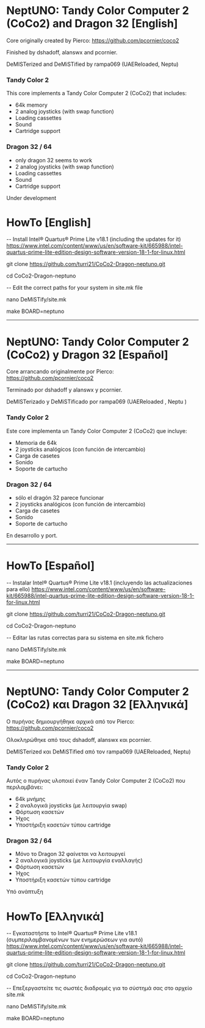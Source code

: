 # NeptUNO: Tandy Color Computer 2 (CoCo2) and Dragon 32 [English]

Core originally created by Pierco: https://github.com/pcornier/coco2

Finished by dshadoff, alanswx and pcornier.

DeMISTerized and DeMiSTified by rampa069 (UAEReloaded, Neptu)

### Tandy Color 2

This core implements a Tandy Color Computer 2 (CoCo2) that includes:
  * 64k memory
  * 2 analog joysticks (with swap function)
  * Loading cassettes
  * Sound
  * Cartridge support

### Dragon 32 / 64
  * only dragon 32 seems to work
  * 2 analog joysticks (with swap function)
  * Loading cassettes
  * Sound
  * Cartridge support

Under development

# HowTo [English]

-- Install Intel® Quartus® Prime Lite v18.1 (including the updates for it)
https://www.intel.com/content/www/us/en/software-kit/665988/intel-quartus-prime-lite-edition-design-software-version-18-1-for-linux.html

git clone https://github.com/turri21/CoCo2-Dragon-neptuno.git

cd CoCo2-Dragon-neptuno

-- Edit the correct paths for your system in site.mk file

nano DeMiSTify/site.mk

make BOARD=neptuno

___________________________________________________________________________

# NeptUNO: Tandy Color Computer 2 (CoCo2) y Dragon 32 [Español]

Core arrancando originalmente por Pierco: https://github.com/pcornier/coco2

Terminado por dshadoff y alanswx y pcornier.

DeMISTerizado y DeMiSTificado por rampa069 (UAEReloaded , Neptu )


### Tandy Color 2

Este core implementa un Tandy Color Computer 2 (CoCo2) que incluye:
  * Memoria de 64k
  * 2 joysticks analógicos (con función de intercambio)
  * Carga de casetes
  * Sonido
  * Soporte de cartucho

### Dragon 32 / 64

  * sólo el dragón 32 parece funcionar
  * 2 joysticks analógicos (con función de intercambio)
  * Carga de casetes
  * Sonido
  * Soporte de cartucho

En desarrollo y port.

_____________________________________________________________________________________

# HowTo [Español]
-- Instalar Intel® Quartus® Prime Lite v18.1 (incluyendo las actualizaciones para ello) 
https://www.intel.com/content/www/us/en/software-kit/665988/intel-quartus-prime-lite-edition-design-software-version-18-1-for-linux.html

git clone https://github.com/turri21/CoCo2-Dragon-neptuno.git

cd CoCo2-Dragon-neptuno

-- Editar las rutas correctas para su sistema en site.mk fichero

nano DeMiSTify/site.mk

make BOARD=neptuno

_____________________________________________________________________________________

# NeptUNO: Tandy Color Computer 2 (CoCo2) και Dragon 32 [Ελληνικά]
Ο πυρήνας δημιουργήθηκε αρχικά από τον Pierco: https://github.com/pcornier/coco2

Ολοκληρώθηκε από τους dshadoff, alanswx και pcornier.

DeMISTerized και DeMiSTified από τον rampa069 (UAEReloaded, Neptu)

### Tandy Color 2
Αυτός ο πυρήνας υλοποιεί έναν Tandy Color Computer 2 (CoCo2) που περιλαμβάνει:

  * 64k μνήμης
  * 2 αναλογικά joysticks (με λειτουργία swap)
  * Φόρτωση κασετών
  * Ήχος
  * Υποστήριξη κασετών τύπου cartridge

### Dragon 32 / 64
  * Μόνο το Dragon 32 φαίνεται να λειτουργεί
  * 2 αναλογικά joysticks (με λειτουργία εναλλαγής)
  * Φόρτωση κασετών
  * Ήχος
  * Υποστήριξη κασετών τύπου cartridge

Υπό ανάπτυξη

# HowTo [Ελληνικά]
-- Εγκαταστήστε το Intel® Quartus® Prime Lite v18.1 (συμπεριλαμβανομένων των ενημερώσεων για αυτό) https://www.intel.com/content/www/us/en/software-kit/665988/intel-quartus-prime-lite-edition-design-software-version-18-1-for-linux.html

git clone https://github.com/turri21/CoCo2-Dragon-neptuno.git

cd CoCo2-Dragon-neptuno

-- Επεξεργαστείτε τις σωστές διαδρομές για το σύστημά σας στο αρχείο site.mk

nano DeMiSTify/site.mk

make BOARD=neptuno

